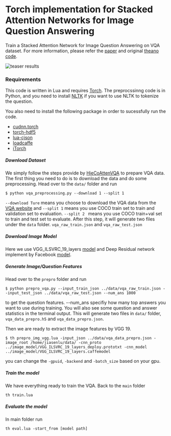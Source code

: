 # Torch implementation for Stacked Attention Networks for Image Question Answering 

Train a Stacked Attention Network for Image Question Answering on VQA dataset.  For more information, please refer the [paper](https://arxiv.org/abs/1511.02274) and original [theano code](https://github.com/zcyang/imageqa-san).

![teaser results](https://github.com/JamesChuanggg/san-torch/blob/master/file/VQA.png?raw=true)

### Requirements
This code is written in Lua and requires [Torch](http://torch.ch/). The preprocssinng code is in Python, and you need to install [NLTK](http://www.nltk.org/) if you want to use NLTK to tokenize the question.

You also need to install the following package in order to sucessfully run the code.

- [cudnn.torch](https://github.com/soumith/cudnn.torch)
- [torch-hdf5](https://github.com/deepmind/torch-hdf5)
- [lua-cjson](http://www.kyne.com.au/~mark/software/lua-cjson.php)
- [loadcaffe](https://github.com/szagoruyko/loadcaffe)
- [iTorch](https://github.com/facebook/iTorch)

##### Download Dataset
We simply follow the steps provide by [HieCoAttenVQA](https://github.com/jiasenlu/HieCoAttenVQA) to prepare VQA data.
The first thing you need to do is to download the data and do some preprocessing. Head over to the `data/` folder and run

```
$ python vqa_preprocessing.py --download 1 --split 1
```
`--download Ture` means you choose to download the VQA data from the [VQA website](http://www.visualqa.org/) and `--split 1` means you use COCO train set to train and validation set to evaluation. `--split 2 ` means you use COCO train+val set to train and test set to evaluate. After this step, it will generate two files under the `data` folder. `vqa_raw_train.json` and `vqa_raw_test.json`

##### Download Image Model
Here we use VGG_ILSVRC_19_layers [model](https://gist.github.com/ksimonyan/3785162f95cd2d5fee77) and Deep Residual network implement by Facebook [model](https://github.com/facebook/fb.resnet.torch). 

##### Generate Image/Question Features

Head over to the `prepro` folder and run
```
$ python prepro_vqa.py --input_train_json ../data/vqa_raw_train.json --input_test_json ../data/vqa_raw_test.json --num_ans 1000
```
to get the question features. --num_ans specifiy how many top answers you want to use during training. You will also see some question and answer statistics in the terminal output. This will generate two files in `data/` folder, `vqa_data_prepro.h5` and `vqa_data_prepro.json`.

Then we are ready to extract the image features by VGG 19.

```
$ th prepro_img_vgg.lua -input_json ../data/vqa_data_prepro.json -image_root /home/jiasenlu/data/ -cnn_proto ../image_model/VGG_ILSVRC_19_layers_deploy.prototxt -cnn_model ../image_model/VGG_ILSVRC_19_layers.caffemodel
```
you can change the `-gpuid`, `-backend` and `-batch_size` based on your gpu.

##### Train the model

We have everything ready to train the VQA. Back to the `main` folder

```
th train.lua
```

##### Evaluate the model
In main folder run 
```
th eval.lua -start_from [model path]
```
